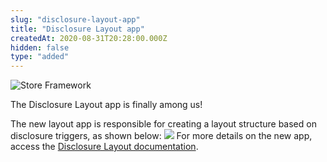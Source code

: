 ```yaml
---
slug: "disclosure-layout-app"
title: "Disclosure Layout app"
createdAt: 2020-08-31T20:28:00.000Z
hidden: false
type: "added"
---
```


![Store Framework](https://raw.githubusercontent.com/vtexdocs/dev-portal-content/main/images/disclosure-layout-app-0.png)

The Disclosure Layout app is finally among us!

The new layout app is responsible for creating a layout structure based on disclosure triggers, as shown below:
![](https://raw.githubusercontent.com/vtexdocs/dev-portal-content/main/images/disclosure-layout-app-1.gif)
For more details on the new app, access the [Disclosure Layout documentation](https://vtex.io/docs/components/layout-blocks/vtex.disclosure-layout/).
